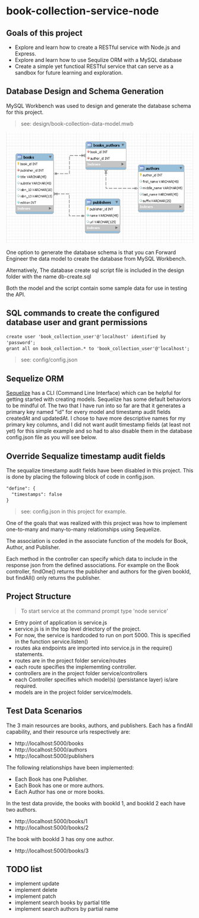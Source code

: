 # book-collection-service-node

## Goals of this project

- Explore and learn how to create a RESTful service with Node.js and Express.
- Explore and learn how to use Sequlize ORM with a MySQL database
- Create a simple yet functioal RESTful service that can serve as a sandbox for future learning and exploration.

## Database Design and Schema Generation
 MySQL Workbench was used to design and generate the database schema for this project.

 > see: design/book-collection-data-model.mwb

<img src="design/book-collection-data-model.png">

One option to generate the database schema is that you can Forward Engineer the data model to create the database from MySQL Workbench.

Alternatively, The database create sql script file is included in the design folder with the name db-create.sql

Both the model and the script contain some sample data for use in testing the API.

## SQL commands to create the configured database user and grant permissions

    create user 'book_collection_user'@'localhost' identified by 'password';
    grant all on book_collection.* to 'book_collection_user'@'localhost';

 > see: config/config.json

## Sequelize ORM
[Sequelize](https://sequelize.org) has a CLI (Command Line Interface) which can be helpful for getting started with creating models.  Sequelize has some default behaviors to be mindful of. The two that I have run into so far are that it generates a primary key named "id" for every model and timestamp audit fields createdAt and updatedAt.  I chose to have more descriptive names for my primary key columns, and I did not want audit timestamp fields (at least not yet) for this simple example and so had to also disable them in the database config.json file as you will see below.

 ## Override Sequalize timestamp audit fields

 The sequalize timestamp audit fields have been disabled in this project.  This is done by placing the following block of code in config.json.
 
    "define": { 
      "timestamps": false
    }

> see: config.json in this project for example.

One of the goals that was realized with this project was how to implement one-to-many and many-to-many relationships using Sequelize.

The association is coded in the associate function of the models for Book, Author, and Publisher.

Each method in the controller can specify which data to include in the response json from the defined associations.  For example on the Book controller, findOne() returns the publisher and authors for the given bookId, but findAll() only returns the publisher.

## Project Structure

> To start service at the command prompt type 'node service'
- Entry point of application is service.js
- service.js is in the top level driectory of the project.
- For now, the service is hardcoded to run on port 5000.  This is specified in the function service.listen()
-  routes aka endpoints are imported into service.js in the require() statements.
- routes are in the project folder service/routes
- each route specifies the implememting controller.
- controllers are in the project folder service/controllers
- each Controller specifies which model(s) (persistance layer) is/are required.
- models are in the project folder service/models.

## Test Data Scenarios

The 3 main resources are books, authors, and publishers.  Each has a findAll capability, and their resource urls respectively are:
- http://localhost:5000/books
- http://localhost:5000/authors
- http://localhost:5000/publishers

The following relationships have been implemented:
- Each Book has one Publisher.
- Each Book has one or more authors.
- Each Author has one or more books.

In the test data provide, the books with bookId 1, and bookId 2 each have two authors.
      
- http://localhost:5000/books/1
- http://localhost:5000/books/2

The book with bookId 3 has ony one author.

- http://localhost:5000/books/3

## TODO list
- implement update
- implement delete
- implement patch
- implement search books by partial title
- implement search authors by partial name